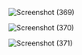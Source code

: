 ![Screenshot (369)](https://user-images.githubusercontent.com/84222590/137596499-efe8462a-9176-4b44-b1f3-3abec5e9fd88.png)

![Screenshot (370)](https://user-images.githubusercontent.com/84222590/137596659-91b4a55f-a1ed-4751-8476-1faf79d85256.png)

![Screenshot (371)](https://user-images.githubusercontent.com/84222590/137596507-353e615e-1af3-40c1-948e-563ade27c540.png)

